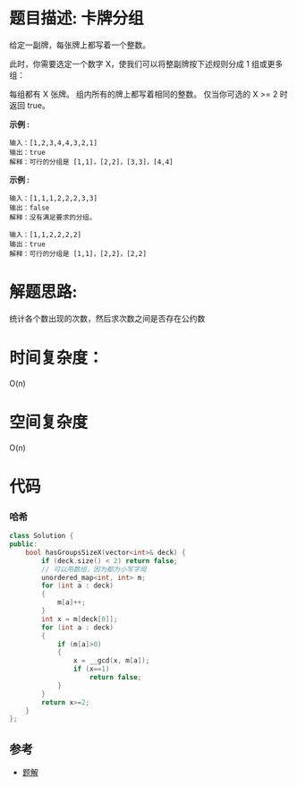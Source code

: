 # 题目描述:  卡牌分组

给定一副牌，每张牌上都写着一个整数。

此时，你需要选定一个数字 X，使我们可以将整副牌按下述规则分成 1 组或更多组：

每组都有 X 张牌。
组内所有的牌上都写着相同的整数。
仅当你可选的 X >= 2 时返回 true。


**示例 :**
```
输入：[1,2,3,4,4,3,2,1]
输出：true
解释：可行的分组是 [1,1]，[2,2]，[3,3]，[4,4]
```
**示例 :**
```
输入：[1,1,1,2,2,2,3,3]
输出：false
解释：没有满足要求的分组。

输入：[1,1,2,2,2,2]
输出：true
解释：可行的分组是 [1,1]，[2,2]，[2,2]

```

# 解题思路:
统计各个数出现的次数，然后求次数之间是否存在公约数

# 时间复杂度：
 O(n)
# 空间复杂度
  O(n)
# 代码

### 哈希
```c++
class Solution {
public:
    bool hasGroupsSizeX(vector<int>& deck) {
        if (deck.size() < 2) return false;
        // 可以用数组，因为都为小写字母
        unordered_map<int, int> m;
        for (int a : deck)
        {
            m[a]++;
        }
        int x = m[deck[0]];
        for (int a : deck)
        {
            if (m[a]>0)
            {
                x = __gcd(x, m[a]);
                if (x==1)
                    return false;
            }
        }
        return x>=2;
    }
};
```
## 参考
  - [题解](https://leetcode-cn.com/problems/x-of-a-kind-in-a-deck-of-cards/solution/qiu-jie-zui-da-gong-yue-shu-java-by-liweiwei1419/)
